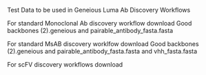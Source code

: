 Test Data to be used 
in Geneious Luma Ab Discovery Workflows

For standard Monoclonal Ab discovery workflow download Good backbones (2).geneious and pairable_antibody_fasta.fasta

For standard MsAB discovery worklfow download Good backbones (2).geneious and pairable_antibody_fasta.fasta and vhh_fasta.fasta

For scFV discovery workflows download 
